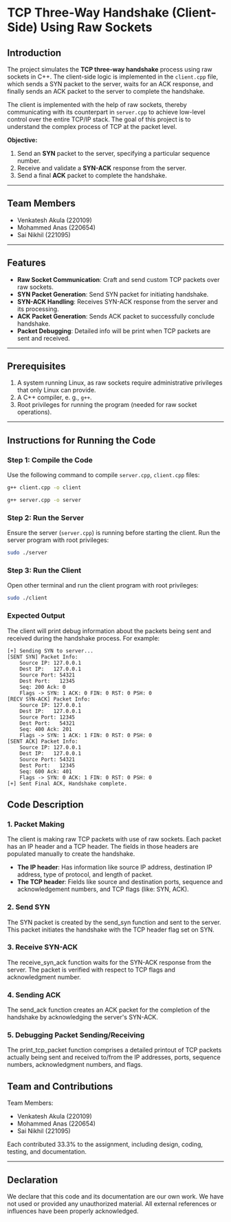 # TCP Three-Way Handshake (Client-Side) Using Raw Sockets

## Introduction

The project simulates the **TCP three-way handshake** process using raw sockets in C++. The client-side logic is implemented in the `client.cpp` file, which sends a SYN packet to the server, waits for an ACK response, and finally sends an ACK packet to the server to complete the handshake.

The client is implemented with the help of raw sockets, thereby communicating with its counterpart in `server.cpp` to achieve low-level control over the entire TCP/IP stack. The goal of this project is to understand the complex process of TCP at the packet level.

**Objective:**
1. Send an **SYN** packet to the server, specifying a particular sequence number.
2. Receive and validate a **SYN-ACK** response from the server.
3. Send a final **ACK** packet to complete the handshake.
---

## Team Members
- Venkatesh Akula (220109)
- Mohammed Anas (220654)
- Sai Nikhil (221095)

---

## Features

- **Raw Socket Communication**: Craft and send custom TCP packets over raw sockets.
- **SYN Packet Generation**: Send SYN packet for initiating handshake.
- **SYN-ACK Handling**: Receives SYN-ACK response from the server and its processing.
- **ACK Packet Generation**: Sends ACK packet to successfully conclude handshake.
- **Packet Debugging**: Detailed info will be print when TCP packets are sent and received.

---

## Prerequisites

1. A system running Linux, as raw sockets require administrative privileges that only Linux can provide.
2. A C++ compiler, e. g., `g++`.
3. Root privileges for running the program (needed for raw socket operations).

---

## Instructions for Running the Code

### Step 1: Compile the Code

Use the following command to compile `server.cpp`, `client.cpp` files:

```sh
g++ client.cpp -o client
```

```sh
g++ server.cpp -o server
```

### Step 2: Run the Server

Ensure the server (`server.cpp`) is running before starting the client. Run the server program with root privileges:

```sh
sudo ./server
```

### Step 3: Run the Client

Open other terminal and run the client program with root privileges:

```sh
sudo ./client
```

### Expected Output

The client will print debug information about the packets being sent and received during the handshake process. For example:

```
[+] Sending SYN to server...
[SENT SYN] Packet Info:
    Source IP: 127.0.0.1
    Dest IP:   127.0.0.1
    Source Port: 54321
    Dest Port:   12345
    Seq: 200 Ack: 0
    Flags -> SYN: 1 ACK: 0 FIN: 0 RST: 0 PSH: 0
[RECV SYN-ACK] Packet Info:
    Source IP: 127.0.0.1
    Dest IP:   127.0.0.1
    Source Port: 12345
    Dest Port:   54321
    Seq: 400 Ack: 201
    Flags -> SYN: 1 ACK: 1 FIN: 0 RST: 0 PSH: 0
[SENT ACK] Packet Info:
    Source IP: 127.0.0.1
    Dest IP:   127.0.0.1
    Source Port: 54321
    Dest Port:   12345
    Seq: 600 Ack: 401
    Flags -> SYN: 0 ACK: 1 FIN: 0 RST: 0 PSH: 0
[+] Sent Final ACK, Handshake complete.
```
## Code Description

### 1. **Packet Making**

The client is making raw TCP packets with use of raw sockets. Each packet has an IP header and a TCP header. The fields in those headers are populated manually to create the handshake.

- **The IP header**: Has information like source IP address, destination IP address, type of protocol, and length of packet.
- **The TCP header**: Fields like source and destination ports, sequence and acknowledgement numbers, and TCP flags (like: SYN, ACK).

### 2. **Send SYN**

The SYN packet is created by the send_syn function and sent to the server. This packet initiates the handshake with the TCP header flag set on SYN.

### 3. **Receive SYN-ACK**

The receive_syn_ack function waits for the SYN-ACK response from the server. The packet is verified with respect to TCP flags and acknowledgment number.

### 4. **Sending ACK**

The send_ack function creates an ACK packet for the completion of the handshake by acknowledging the server's SYN-ACK.

### 5. **Debugging Packet Sending/Receiving**

The print_tcp_packet function comprises a detailed printout of TCP packets actually being sent and received to/from the IP addresses, ports, sequence numbers, acknowledgment numbers, and flags.

## Team and Contributions
Team Members:
- Venkatesh Akula (220109)
- Mohammed Anas (220654)
- Sai Nikhil (221095)
  
Each contributed 33.3% to the assignment, including design, coding, testing, and documentation.

---

## Declaration
We declare that this code and its documentation are our own work. We have not used or provided any unauthorized material. All external references or influences have been properly acknowledged.
